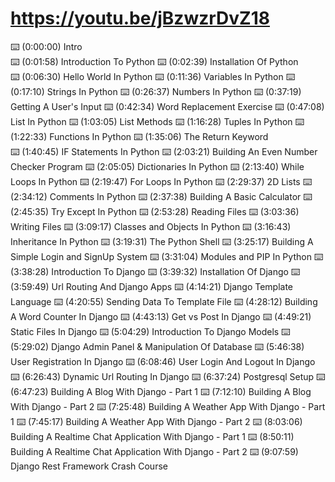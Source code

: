 # https://youtu.be/jBzwzrDvZ18


⌨️ (0:00:00) Intro     
⌨️ (0:01:58) Introduction To Python
⌨️ (0:02:39) Installation Of Python                       
⌨️ (0:06:30) Hello World In Python
⌨️ (0:11:36) Variables In Python
⌨️ (0:17:10) Strings In Python
⌨️ (0:26:37) Numbers In Python
⌨️ (0:37:19) Getting A User's Input
⌨️ (0:42:34) Word Replacement Exercise
⌨️ (0:47:08) List In Python
⌨️ (1:03:05) List Methods
⌨️ (1:16:28) Tuples In Python
⌨️ (1:22:33) Functions In Python
⌨️ (1:35:06) The Return Keyword                     
⌨️ (1:40:45) IF Statements In Python
⌨️ (2:03:21) Building An Even Number Checker Program
⌨️ (2:05:05) Dictionaries In Python
⌨️ (2:13:40) While Loops In Python
⌨️ (2:19:47) For Loops In Python
⌨️ (2:29:37) 2D Lists
⌨️ (2:34:12) Comments In Python
⌨️ (2:37:38) Building A Basic Calculator
⌨️ (2:45:35) Try Except In Python
⌨️ (2:53:28) Reading Files
⌨️ (3:03:36) Writing Files
⌨️ (3:09:17) Classes and Objects In Python
⌨️ (3:16:43) Inheritance In Python
⌨️ (3:19:31) The Python Shell
⌨️ (3:25:17) Building A Simple Login and SignUp System
⌨️ (3:31:04) Modules and PIP In Python
⌨️ (3:38:28) Introduction To Django
⌨️ (3:39:32) Installation Of Django
⌨️ (3:59:49) Url Routing And Django Apps
⌨️ (4:14:21) Django Template Language
⌨️ (4:20:55) Sending Data To Template File
⌨️ (4:28:12) Building A Word Counter In Django
⌨️ (4:43:13) Get vs Post In Django
⌨️ (4:49:21) Static Files In Django
⌨️ (5:04:29) Introduction To Django Models
⌨️ (5:29:02) Django Admin Panel & Manipulation Of Database
⌨️ (5:46:38) User Registration In Django
⌨️ (6:08:46) User Login And Logout In Django
⌨️ (6:26:43) Dynamic Url Routing In Django
⌨️ (6:37:24) Postgresql Setup
⌨️ (6:47:23) Building A Blog With Django - Part 1
⌨️ (7:12:10) Building A Blog With Django - Part 2
⌨️ (7:25:48) Building A Weather App With Django - Part 1
⌨️ (7:45:17) Building A Weather App With Django - Part 2
⌨️ (8:03:06) Building A Realtime Chat Application With Django - Part 1
⌨️ (8:50:11) Building A Realtime Chat Application With Django - Part 2
⌨️ (9:07:59) Django Rest Framework Crash Course

